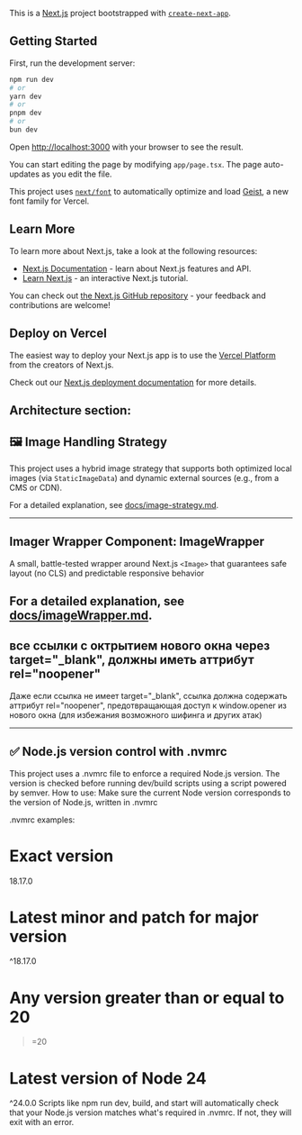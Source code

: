 This is a [Next.js](https://nextjs.org) project bootstrapped with [`create-next-app`](https://nextjs.org/docs/app/api-reference/cli/create-next-app).

## Getting Started

First, run the development server:

```bash
npm run dev
# or
yarn dev
# or
pnpm dev
# or
bun dev
```

Open [http://localhost:3000](http://localhost:3000) with your browser to see the result.

You can start editing the page by modifying `app/page.tsx`. The page auto-updates as you edit the file.

This project uses [`next/font`](https://nextjs.org/docs/app/building-your-application/optimizing/fonts) to automatically optimize and load [Geist](https://vercel.com/font), a new font family for Vercel.

## Learn More

To learn more about Next.js, take a look at the following resources:

- [Next.js Documentation](https://nextjs.org/docs) - learn about Next.js features and API.
- [Learn Next.js](https://nextjs.org/learn) - an interactive Next.js tutorial.

You can check out [the Next.js GitHub repository](https://github.com/vercel/next.js) - your feedback and contributions are welcome!

## Deploy on Vercel

The easiest way to deploy your Next.js app is to use the [Vercel Platform](https://vercel.com/new?utm_medium=default-template&filter=next.js&utm_source=create-next-app&utm_campaign=create-next-app-readme) from the creators of Next.js.

Check out our [Next.js deployment documentation](https://nextjs.org/docs/app/building-your-application/deploying) for more details.

## Architecture section:

## 🖼️ Image Handling Strategy

This project uses a hybrid image strategy that supports both optimized local images (via `StaticImageData`) and dynamic external sources (e.g., from a CMS or CDN).

For a detailed explanation, see [docs/image-strategy.md](./docs/image-strategy.md).

---

## Imager Wrapper Component: ImageWrapper

A small, battle-tested wrapper around Next.js `<Image>`
that guarantees safe layout (no CLS) and predictable responsive behavior

## For a detailed explanation, see [docs/imageWrapper.md](./docs/imageWrapper.md).

## все ссылки с октрытием нового окна через target="\_blank", должны иметь аттрибут rel="noopener"

Даже если ссылка не имеет target="\_blank", ссылка должна содержать аттрибут rel="noopener", предотвращающая
доступ к window.opener из нового окна (для избежания возможного шифинга и других атак)

---

## ✅ Node.js version control with .nvmrc

This project uses a .nvmrc file to enforce a required Node.js version.
The version is checked before running dev/build scripts using a script powered by semver.
How to use:
Make sure the current Node version corresponds to the version of Node.js,
written in .nvmrc

.nvmrc examples:

# Exact version

18.17.0

# Latest minor and patch for major version

^18.17.0

# Any version greater than or equal to 20

> =20

# Latest version of Node 24

^24.0.0
Scripts like npm run dev, build, and start will automatically check that your Node.js version matches what's required in .nvmrc. If not, they will exit with an error.
